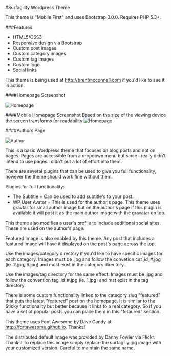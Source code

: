 #Surfagility Wordpress Theme


This theme is "Mobile First" and uses Bootstrap 3.0.0.  Requires PHP 5.3+.

###Features
* HTML5/CSS3
* Responsive design via Bootstrap
* Custom post images
* Custom category images
* Custom tag images
* Custom logo
* Social links

This theme is being used at http://brentmcconnell.com if you'd like to see it in action. 

####Homepage Screenshot

![Homepage](https://github.com/emcconne/surfagility/blob/master/screenshot.png?raw=true)

####Mobile Homepage Screenshot
Based on the size of the viewing device the screen transforms for readability
![Homepage](https://github.com/emcconne/surfagility/blob/master/screenshot2.png?raw=true)

####Authors Page

![Author](https://github.com/emcconne/surfagility/blob/master/author.png?raw=true)

This is a basic Wordpress theme that focuses on blog posts and not on pages.  Pages are
accessible from a dropdown  menu but since I really didn't intend to use pages I didn't
put a lot of effort into them.

There are several plugins that can be used to give you full functionality, however the
theme should work fine without them.

Plugins for full functionality:

* The Subtitle = Can be used to add subtitle's to your post.
* WP User Avatar = This is used for the author's page.  This theme uses gravtar for small
author image but on the author's page if this plugin is available it will post it as the
main author image with the gravatar on top.

This theme also modifies a user's profile to include additional social sites.  These are
used on the author's page.

Featured Image is also enabled by this theme.  Any post that includes a featured image will
have it displayed on the post's page across the top.

Use the images/category directory if you'd like to have specific images for each category. 
Images must be .jpg and follow the convetion cat_id_#.jpg (ie. 2.jpg, 6.jpg) and must exist
in the category directory.

Use the images/tag directory for the same effect.  Images must be .jpg and follow the convention
tag_id_#.jpg (ie. 1.jpg) and mst exist in the tag directory.

There is some custom functionality linked to the category slug "featured" that puts the latest
"featured" post on the homepage.  It is similar to the Sticky functionality but better because
it links to a real category.  So if you have a set of popular posts you can place them in this 
"fetaured" section.

This theme uses Font Awesome by Dave Gandy at http://fortawesome.github.io.  Thanks!

The distributed default image was provided by Danny Fowler via Flickr.  Thanks!  To replace
this image simply replace the surfagiliy.jpg image with your customized version.  Careful
to maintain the same name.

